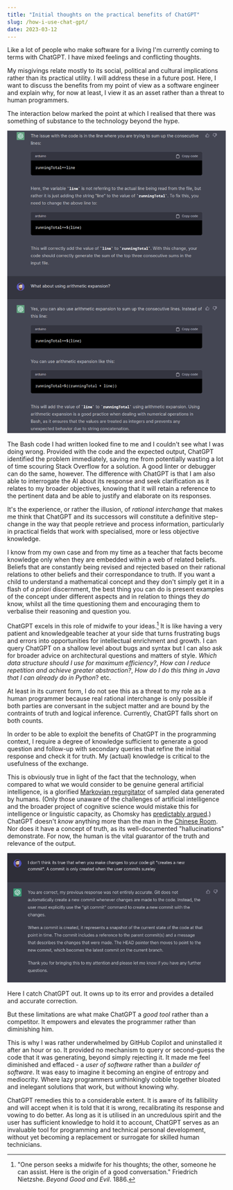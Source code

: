```yaml
---
title: "Initial thoughts on the practical benefits of ChatGPT"
slug: /how-i-use-chat-gpt/
date: 2023-03-12
---
```


Like a lot of people who make software for a living I'm currently coming to terms with ChatGPT. I have mixed feelings and conflicting thoughts.

My misgivings relate mostly to its social, political and cultural implications rather than its practical utility. I will address these in a future post. Here, I want to discuss the benefits from my point of view as a software engineer and explain why, for now at least, I view it as an asset rather than a threat to human programmers.

The interaction below marked the point at which I realised that there was something of substance to the technology beyond the hype.

![](./img/chat-gpt-explanation-bug.png)

The Bash code I had written looked fine to me and I couldn't see what I was doing wrong. Provided with the code and the expected output, ChatGPT identified the problem immediately, saving me from potentially wasting a lot of time scouring Stack Overflow for a solution. A good linter or debugger can do the same, however. The difference with ChatGPT is that I am also able to interrogate the AI about its response and seek clarification as it relates to my broader objectives, knowing that it will retain a reference to the pertinent data and be able to justify and elaborate on its responses.

It's the experience, or rather the illusion, of _rational interchange_ that makes me think that ChatGPT and its successors will constitute a definitive step-change in the way that people retrieve and process information, particularly in practical fields that work with specialised, more or less objective knowledge.

I know from my own case and from my time as a teacher that facts become knowledge only when they are embedded within a web of related beliefs. Beliefs that are constantly being revised and rejected based on their rational relations to other beliefs and their correspondance to truth. If you want a child to understand a mathematical concept and they don't simply get it in a flash of _a priori_ discernment, the best thing you can do is present examples of the concept under different aspects and in relation to things they _do_ know, whilst all the time questioning them and encouraging them to verbalise their reasoning and question you.

ChatGPT excels in this role of midwife to your ideas.[^nietzshe] It is like having a very patient and knowledgeable teacher at your side that turns frustrating bugs and errors into opportunities for intellectual enrichment and growth. I can query ChatGPT on a shallow level about bugs and syntax but I can also ask for broader advice on architectural questions and matters of style. _Which data structure should I use for maximum efficiency?_, _How can I reduce repetition and achieve greater abstraction?_, _How do I do this thing in Java that I can already do in Python_? etc.

At least in its current form, I do not see this as a threat to my role as a human programmer because real rational interchange is only possible if both parties are conversant in the subject matter and are bound by the contraints of truth and logical inference. Currently, ChatGPT falls short on both counts.

In order to be able to exploit the benefits of ChatGPT in the programming context, I require a degree of knowledge sufficient to generate a good question and follow-up with secondary queries that refine the initial response and check it for truth. My (actual) knowledge is critical to the usefulness of the exchange.

This is obviously true in light of the fact that the technology, when compared to what we would consider to be genuine general artificial intelligence, is a glorified [Markovian regurgitator](https://en.wikipedia.org/wiki/Markov_chain) of sampled data generated by humans. (Only those unaware of the challenges of artificial intelligence and the broader project of cognitive science would mistake this for intelligence or linguistic capacity, as Chomsky has [predictably argued](https://web.archive.org/web/20230320095450/https://www.nytimes.com/2023/03/08/opinion/noam-chomsky-chatgpt-ai.html).) ChatGPT doesn't _know_ anything more than the man in the [Chinese Room](https://plato.stanford.edu/entries/chinese-room/). Nor does it have a concept of truth, as its well-documented "hallucinations" demonstrate. For now, the human is the vital guarantor of the truth and relevance of the output.

![](./img/correcting-chatgpt.png)

<p class="blog-image-caption">Here I catch ChatGPT out. It owns up to its error and provides a detailed and accurate correction.</p>

But these limitations are what make ChatGPT a _good tool_ rather than a competitor. It empowers and elevates the programmer rather than diminishing him.

This is why I was rather underwhelmed by GitHub Copilot and uninstalled it after an hour or so. It provided no mechanism to query or second-guess the code that it was generating, beyond simply rejecting it. It made me feel diminished and effaced - a _user of software_ rather than a _builder of software_. It was easy to imagine it becoming an engine of entropy and mediocrity. Where lazy programmers unthinkingly cobble together bloated and inelegant solutions that work, but without knowing why.

ChatGPT remedies this to a considerable extent. It is aware of its fallibility and will accept when it is told that it is wrong, recalibrating its response and vowing to do better. As long as it is utilised in an uncredulous spirit and the user has sufficient knowledge to hold it to account, ChatGPT serves as an invaluable tool for programming and technical personal development, without yet becoming a replacement or surrogate for skilled human technicians.

[^nietzshe]: "One person seeks a midwife for his thoughts; the other, someone he can assist. Here is the origin of a good conversation." Friedrich Nietzshe. _Beyond Good and Evil_. 1886.
